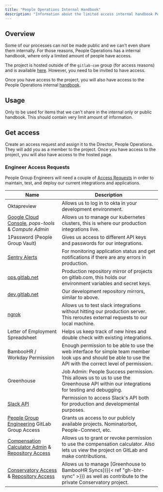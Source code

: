 ```yaml
---
title: "People Operations Internal Handbook"
description: "Information about the limited access internal handbook People Operations has."
---
```


## Overview

Some of our processes can not be made public and we can't even share them internally.
For those reasons, People Operations has a internal handbook, where only a limited amount
of people have access.

The project is hosted outside of the `gitlab-com` group (for access reasons) and is available
[here](https://gitlab.com/gl-people-operations/internal-handbook). However, you need to be
invited to have access.

Once you have access to the project, you will also have access to the People Operations internal
[handbook](https://gl-people-operations.gitlab.io/internal-handbook/).

## Usage

Only to be used for items that we can't share in the internal only or public handbook. This
should contain very limit amount of information.

## Get access

Create an access request and assign it to the Director, People Operations. They will add you
as a member to the project. Once you have access to the project, you will also have access
to the hosted page.

### Engineer Access Requests

People Group Engineers will need a couple of [Access Requests](/handbook/business-technology/end-user-services/onboarding-access-requests/access-requests/) in order to maintain, test, and deploy our current integrations and applications.

| **Name** | **Description** |
|---|---|
| Oktapreview | Allows us to log in to okta in your development environment. |
| [Google Cloud Console](https://console.cloud.google.com/), *pops-tools* & *Compute Admin* | Allows us to manage our kubernetes clusters, this is where our production integrations live. |
| 1Password (People Group Vault) | Gives us access to different API keys and passwords for our integrations. |
| [Sentry Alerts](https://sentry.gitlab.net/) | For monitoring application status and get notifications if there are any errors in production. |
| [ops.gitlab.net](https://ops.gitlab.net) | Production repository mirror of projects on gitlab.com, this holds our environment variables and secret keys. |
| [dev.gitlab.net](https://dev.gitlab.net) | Our development repository mirrors, similar to above. |
| [ngrok](https://dashboard.ngrok.com/) | Allows us to test slack integrations without hitting our production server. This reroutes external requests to our local machine. |
| Letter of Employment Spreadsheet | Helps us keep track of new hires and double check with existing integrations. |
| BambooHR / Workday Permission | Enough permission to be able to use the web interface for simple team member look ups and should be able to use the API with the correct level of permission. |
| Greenhouse | Job Admin: People Success permission. This allows us to us to use the Greenhouse API within our integrations for testing and debugging. |
| [Slack API](https://api.slack.com/apps) | Permission to access Slack's API both for production and developmental purposes. |
| [People Group Engineering](https://gitlab.com/groups/gitlab-com/people-group/peopleops-eng/-/group_members) GitLab Group Access | Grants us access to our publicly available projects. Nominatorbot, People-Connect, etc. |
| [Compensation Calculator Admin](https://comp-calculator.gitlab.net/admin) & [Repository Access](https://gitlab.com/gitlab-com/people-group/peopleops-eng/compensation-calculator/-/project_members) | Allows us to grant or revoke permission to use the compensation calculator. Also lets us view the project on GitLab and make contributions. |
| [Conservatory Access](https://conservatory.gitlab.net/) & [Repository Access](https://gitlab.com/gitlab-com/people-group/peopleops-eng/conservatory/-/project_members) | Allows us to manage [Greenhouse to BambooHR Syncs]({{< ref "gh-bhr-sync" >}}) as well as contribute to the private Conservatory project. |

